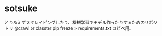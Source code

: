 # sotsuke

とりあえずスクレイピングしたり、機械学習でモデル作ったりするためのリポジトリ
@crawl or classter
pip freeze > requirements.txt
コピペ用。